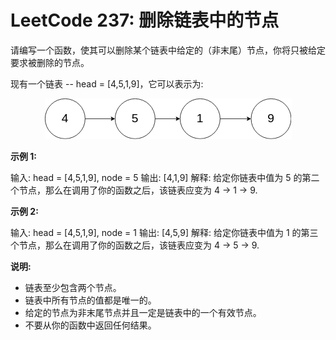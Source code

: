 # LeetCode 237: 删除链表中的节点
请编写一个函数，使其可以删除某个链表中给定的（非末尾）节点，你将只被给定要求被删除的节点。

现有一个链表 -- head = [4,5,1,9]，它可以表示为:

<div align="center">
<img src="./237_example.png">
</div>

**示例 1:**

输入: head = [4,5,1,9], node = 5
输出: [4,1,9]
解释: 给定你链表中值为 5 的第二个节点，那么在调用了你的函数之后，该链表应变为 4 -> 1 -> 9.


**示例 2:**

输入: head = [4,5,1,9], node = 1
输出: [4,5,9]
解释: 给定你链表中值为 1 的第三个节点，那么在调用了你的函数之后，该链表应变为 4 -> 5 -> 9.


 

**说明:**


-  链表至少包含两个节点。
-  链表中所有节点的值都是唯一的。
-  给定的节点为非末尾节点并且一定是链表中的一个有效节点。
-  不要从你的函数中返回任何结果。
